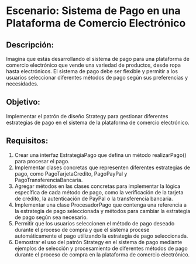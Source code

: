 # Escenario: Sistema de Pago en una Plataforma de Comercio Electrónico

## Descripción:

Imagina que estás desarrollando el sistema de pago para una plataforma de comercio electrónico que 
vende una variedad de productos, desde ropa hasta electrónicos. El sistema de pago debe ser flexible y 
permitir a los usuarios seleccionar diferentes métodos de pago según sus preferencias y necesidades.

## Objetivo:

Implementar el patrón de diseño Strategy para gestionar diferentes estrategias de pago en el sistema 
de la plataforma de comercio electrónico.

## Requisitos:

1. Crear una interfaz EstrategiaPago que defina un método realizarPago() para procesar el pago.
2. Implementar clases concretas que representen diferentes estrategias de pago, como PagoTarjetaCredito, 
PagoPayPal y PagoTransferenciaBancaria.
3. Agregar métodos en las clases concretas para implementar la lógica específica de cada método de pago, 
como la verificación de la tarjeta de crédito, la autenticación de PayPal o la transferencia bancaria.
4. Implementar una clase ProcesadorPago que contenga una referencia a la estrategia de pago seleccionada y 
métodos para cambiar la estrategia de pago según sea necesario.
5. Permitir que los usuarios seleccionen el método de pago deseado durante el proceso de compra y que el 
sistema procese automáticamente el pago utilizando la estrategia de pago seleccionada.
6. Demostrar el uso del patrón Strategy en el sistema de pago mediante ejemplos de selección y procesamiento 
de diferentes métodos de pago durante el proceso de compra en la plataforma de comercio electrónico.